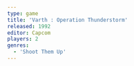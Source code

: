 ```yaml
---
type: game
title: 'Varth : Operation Thunderstorm'
released: 1992
editor: Capcom
players: 2
genres:
  - 'Shoot Them Up'
---
```

